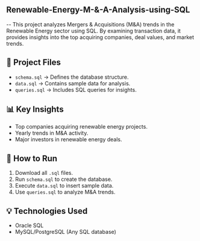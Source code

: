 ## Renewable-Energy-M-&-A-Analysis-using-SQL
-- This project analyzes Mergers &amp; Acquisitions (M&amp;A) trends in the Renewable Energy sector using SQL. By examining transaction data, it provides insights into the top acquiring companies, deal values, and market trends.

## 📂 Project Files
- `schema.sql` → Defines the database structure.
- `data.sql` → Contains sample data for analysis.
- `queries.sql` → Includes SQL queries for insights.

## 📊 Key Insights
- Top companies acquiring renewable energy projects.
- Yearly trends in M&A activity.
- Major investors in renewable energy deals.

## 🚀 How to Run
1. Download all `.sql` files.
2. Run `schema.sql` to create the database.
3. Execute `data.sql` to insert sample data.
4. Use `queries.sql` to analyze M&A trends.

## 💡 Technologies Used
- Oracle SQL
- MySQL/PostgreSQL (Any SQL database)
